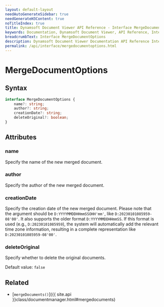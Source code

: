 ```yaml
---
layout: default-layout
needAutoGenerateSidebar: true
needGenerateH3Content: true
noTitleIndex: true
title: Dynamsoft Document Viewer API Reference - Interface MergeDocumentOptions
keywords: Documentation, Dynamsoft Document Viewer, API Reference, Interface MergeDocumentOptions
breadcrumbText: Interface MergeDocumentOptions
description: Dynamsoft Document Viewer Documentation API Reference Interface MergeDocumentOptions Page
permalink: /api/interface/mergedocumentoptions.html
---
```


# MergeDocumentOptions

## Syntax

```typescript
interface MergeDocumentOptions {
    name?: string; 
    author?: string; 
    creationDate?: string; 
    deleteOriginal?: boolean; 
}
```

## Attributes

### name

Specify the name of the new merged document.

### author

Specify the author of the new merged document.

### creationDate

Specify the creation date of the new merged document. Please note that the argument should be `D:YYYYMMDDHHmmSSOHH'mm'`, like `D:20230101085959-08'00'`. It also supports the older format `D:YYYYMMDDHHmmSS`. If this format is used (e.g., `D:20230101085959`), the system will automatically add the relevant time zone information, resulting in a complete representation like `D:20230101085959-08'00'`.

### deleteOriginal

Specify whether to delete the original documents. 

Default value: `false`

## Related

- [`mergeDocuments()`]({{ site.api }}class/documentmanager.html#mergedocuments)